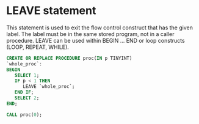 # LEAVE statement

This statement is used to exit the flow control construct that has the given label. The label must be in the same stored program, not in a caller procedure. LEAVE can be used within BEGIN ... END or loop constructs (LOOP, REPEAT, WHILE).

```sql
CREATE OR REPLACE PROCEDURE proc(IN p TINYINT)
`whole_proc`:
BEGIN
   SELECT 1;
   IF p < 1 THEN
      LEAVE `whole_proc`;
   END IF;
   SELECT 2;
END;

CALL proc(0);
```